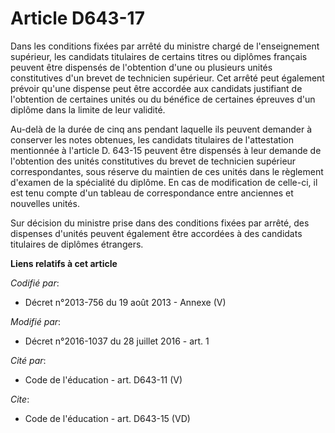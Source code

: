 # Article D643-17

Dans les conditions fixées par arrêté du ministre chargé de l'enseignement supérieur, les candidats titulaires de certains
titres ou diplômes français peuvent être dispensés de l'obtention d'une ou plusieurs unités constitutives d'un brevet de
technicien supérieur. Cet arrêté peut également prévoir qu'une dispense peut être accordée aux candidats justifiant de
l'obtention de certaines unités ou du bénéfice de certaines épreuves d'un diplôme dans la limite de leur validité. 

Au-delà de la durée de cinq ans pendant laquelle ils peuvent demander à conserver les notes obtenues, les candidats
titulaires de l'attestation mentionnée à l'article D. 643-15 peuvent être dispensés à leur demande de l'obtention des unités
constitutives du brevet de technicien supérieur correspondantes, sous réserve du maintien de ces unités dans le règlement
d'examen de la spécialité du diplôme. En cas de modification de celle-ci, il est tenu compte d'un tableau de correspondance
entre anciennes et nouvelles unités. 

Sur décision du ministre prise dans des conditions fixées par arrêté, des dispenses d'unités peuvent également être accordées
à des candidats titulaires de diplômes étrangers.

**Liens relatifs à cet article**

_Codifié par_:

  - Décret n°2013-756 du 19 août 2013 -  Annexe (V)

_Modifié par_:

  - Décret n°2016-1037 du 28 juillet 2016 - art. 1

_Cité par_:

  - Code de l'éducation - art. D643-11 (V)

_Cite_:

  - Code de l'éducation - art. D643-15 (VD)
